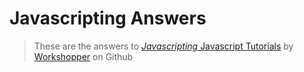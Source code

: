 # Javascripting Answers
> These are the answers to [_Javascripting_ Javascript Tutorials](https://github.com/workshopper/javascripting/) by [Workshopper](https://github.com/workshopper) on Github